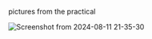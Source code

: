 pictures from the practical

![Screenshot from 2024-08-11 21-35-30](https://github.com/user-attachments/assets/defe67d5-946f-4e9e-88c8-4a86c8267168)


